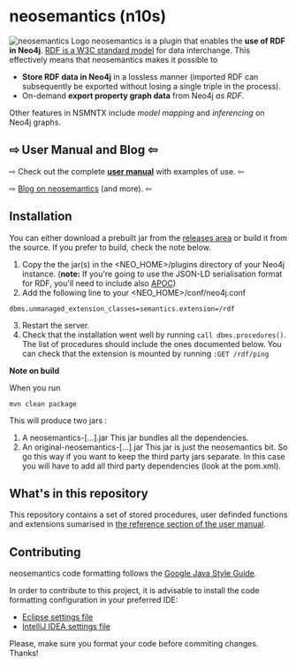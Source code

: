 # neosemantics (n10s)
![neosemantics Logo](https://s3.amazonaws.com/dev.assets.neo4j.com/wp-content/uploads/nsmntx-logo.png)
neosemantics is a plugin that enables the **use of RDF in Neo4j**. [RDF is a W3C standard model](https://www.w3.org/RDF/) for data interchange.
This effectively means that neosemantics makes it possible to

* **Store RDF data in Neo4j** in a
lossless manner (imported RDF can subsequently be exported without losing a single triple in the process).
* On-demand **export property graph data** from Neo4j *as RDF*.

Other features in NSMNTX include *model mapping* and *inferencing* on Neo4j graphs.

## ⇨ User Manual and Blog ⇦ 

⇨ Check out the complete **[user manual](https://neo4j.com/docs/labs/nsmntx/current/)** with examples of use. ⇦

⇨ [Blog on neosemantics](https://jbarrasa.com/category/graph-rdf/) (and more). ⇦

## Installation
 
You can either download a prebuilt jar from the [releases area](https://github.com/neo4j-labs/neosemantics/releases) or build it from the source. If you prefer to build, check the note below.

1. Copy the  the jar(s) in the <NEO_HOME>/plugins directory of your Neo4j instance. (**note:** If you're going to use the JSON-LD serialisation format for RDF, you'll need to include also [APOC](https://neo4j.com/labs/apoc/))
2. Add the following line to your <NEO_HOME>/conf/neo4j.conf

  ```
  dbms.unmanaged_extension_classes=semantics.extension=/rdf
  ```
  
3. Restart the server. 
4. Check that the installation went well by running `call dbms.procedures()`. The list of procedures should include the ones documented below.
You can check that the extension is mounted by running `:GET /rdf/ping`



**Note on build**

When you run
  ```
  mvn clean package
  ```
This will produce two jars :
  1. A neosemantics-[...].jar This jar bundles all the dependencies.
  2. An original-neosemantics-[...].jar This jar is just the neosemantics bit. So go this way if you want to keep the third party jars separate. In this case you will have to add all third party dependencies (look at the pom.xml). 
  

## What's in this repository
This repository contains a set of stored procedures, user definded functions and extensions sumarised in [the reference section of the user manual](https://neo4j.com/docs/labs/nsmntx/current/reference/).

## Contributing

neosemantics code formatting follows the [Google Java Style Guide](https://google.github.io/styleguide/javaguide.html).

In order to contribute to this project, it is advisable to install the code formatting configuration in your preferred IDE:
* [Eclipse settings file](https://github.com/google/styleguide/blob/gh-pages/eclipse-java-google-style.xml)
* [IntelliJ IDEA settings file](https://github.com/google/styleguide/blob/gh-pages/eclipse-java-google-style.xml)

Please, make sure you format your code before commiting changes. Thanks!
